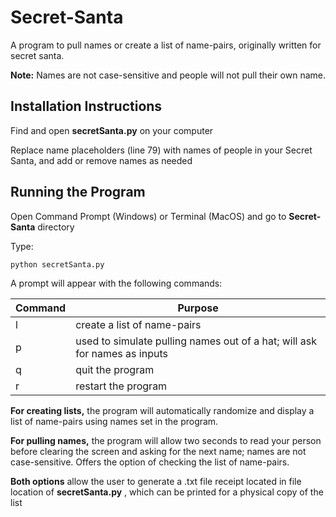 # Secret-Santa
A program to pull names or create a list of name-pairs, originally written for secret santa.

**Note:** Names are not case-sensitive and people will not pull their own name.

## Installation Instructions
Find and open **secretSanta.py** on your computer

Replace name placeholders (line 79) with names of people in your Secret Santa, and add or remove names as needed

## Running the Program
Open Command Prompt (Windows) or Terminal (MacOS) and go to **Secret-Santa** directory

Type:
```
python secretSanta.py
```
A prompt will appear with the following commands:

| Command | Purpose                                                                   |
| ------- | ------------------------------------------------------------------------- |
| l       | create a list of name-pairs                                               |
| p       | used to simulate pulling names out of a hat; will ask for names as inputs |
| q       | quit the program                                                          |
| r       | restart the program                                                       |

**For creating lists,** the program will automatically randomize and display a list of name-pairs using names set in the program.

**For pulling names,** the program will allow two seconds to read your person before clearing the screen and asking for the next name; names are not case-sensitive. Offers the option of checking the list of name-pairs.

**Both options** allow the user to generate a .txt file receipt located in file location of **secretSanta.py** , which can be printed for a physical copy of the list
